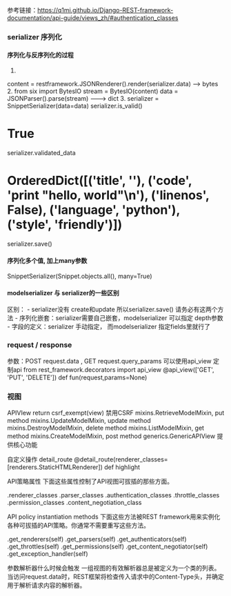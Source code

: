 参考链接：https://q1mi.github.io/Django-REST-framework-documentation/api-guide/views_zh/#authentication_classes
### serializer 序列化
#### 序列化与反序列化的过程
1.
content = restframework.JSONRenderer().render(serializer.data) --> bytes
2.
from six import BytesIO
stream = BytesIO(content)
data = JSONParser().parse(stream) ---> dict
3.
serializer = SnippetSerializer(data=data)
serializer.is_valid()
# True
serializer.validated_data
# OrderedDict([('title', ''), ('code', 'print "hello, world"\n'), ('linenos', False), ('language', 'python'), ('style', 'friendly')])
serializer.save()

#### 序列化多个值, 加上many参数
SnippetSerializer(Snippet.objects.all(), many=True)

#### modelserializer 与 serializer的一些区别
区别：
    - serializer没有 create和update 所以serializer.save() 请务必有这两个方法
    - 序列化嵌套：serializer需要自己嵌套，modelserializer 可以指定 depth参数
    - 字段的定义：serializer 手动指定， 而modelserializer 指定fields里就行了

### request / response
参数：POST request.data , GET request.query_params
可以使用api_view 定制api
from rest_framework.decorators import api_view
@api_view(['GET', 'PUT', 'DELETE'])
def fun(request,params=None)

### 视图
APIVIew return csrf_exempt(view) 禁用CSRF
mixins.RetrieveModelMixin, put method
mixins.UpdateModelMixin, update method
mixins.DestroyModelMixin, delete method
mixins.ListModelMixin, get method
mixins.CreateModelMixin, post method
generics.GenericAPIView 提供核心功能
 
自定义操作 detail_route
@detail_route(renderer_classes=[renderers.StaticHTMLRenderer])
    def highlight
    
    
    

API策略属性
下面这些属性控制了API视图可拔插的那些方面。

.renderer_classes
.parser_classes
.authentication_classes
.throttle_classes
.permission_classes
.content_negotiation_class

API policy instantiation methods
下面这些方法被REST framework用来实例化各种可拔插的API策略。你通常不需要重写这些方法。

.get_renderers(self)
.get_parsers(self)
.get_authenticators(self)
.get_throttles(self)
.get_permissions(self)
.get_content_negotiator(self)
.get_exception_handler(self)

参数解析器什么时候会触发
一组视图的有效解析器总是被定义为一个类的列表。当访问request.data时，REST框架将检查传入请求中的Content-Type头，并确定用于解析请求内容的解析器。